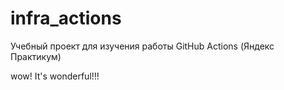 # infra_actions
Учебный проект для изучения работы GitHub Actions (Яндекс Практикум)
 
wow! It's wonderful!!!
